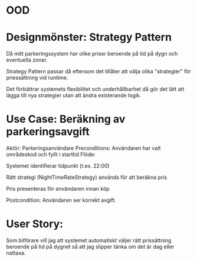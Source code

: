 # OOD
# Designmönster: Strategy Pattern
Då mitt parkeringssystem har olike priser beroende på tid på dygn och eventuella zoner. 

Strategy Pattern passar då eftersom det tillåter att välja olika "strategier" för priessättning vid runtime.

Det förbättrar systemets flexibilitet och underhållbarhet då gör det lätt att lägga till nya strategier utan att ändra existerande logik.
# Use Case: Beräkning av parkeringsavgift
Aktör: Parkeringsanvändare
Preconditions: Användaren har valt områdeskod och fyllt i starttid
Flöde:

Systemet identifierar tidpunkt (t.ex. 22:00)

Rätt strategi (NightTimeRateStrategy) används för att beräkna pris

Pris presenteras för användaren innan köp

Postcondition: Användaren ser korrekt avgift.

# User Story:
Som bilförare vill jag att systemet automatiskt väljer rätt prissättning beroende på tid på dygnet så att jag slipper tänka om det är dag eller nattaxa.
